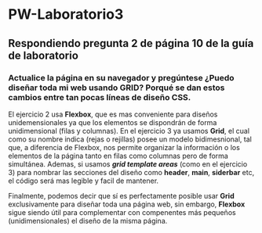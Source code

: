 # PW-Laboratorio3
## Respondiendo pregunta 2 de página 10 de la guía de laboratorio
### Actualice la página en su navegador y pregúntese ¿Puedo diseñar toda mi web usando GRID? Porqué se dan estos cambios entre tan pocas líneas de diseño CSS. 

El ejercicio 2 usa **Flexbox**, que es mas conveniente para diseños unidemensionales ya que los elementos se dispondrán de forma unidimensional (filas y columnas).  En el ejercicio 3 ya usamos **Grid**, el cual como su nombre indica (rejas o rejillas) posee un modelo bidimesnional, tal que, a diferencia de Flexbox, nos permite organizar la información o los elementos de la página tanto en filas como columnas pero de forma simultánea. Ademas, si usamos ***grid template areas*** (como en el ejercicio 3) para nombrar las secciones del diseño como **header**, **main**, **siderbar** etc, el código será mas legible y facil de mantener.

Finalmente, podemos decir que sí es perfectamente posible usar **Grid** exclusivamente para diseñar toda una página web, sin embargo, **Flexbox** sigue siendo útil para complementar con compenentes más pequeños (unidimensionales) el diseño de la misma página.